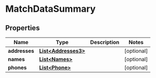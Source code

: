 

# MatchDataSummary


## Properties

| Name | Type | Description | Notes |
|------------ | ------------- | ------------- | -------------|
|**addresses** | [**List&lt;Addresses3&gt;**](Addresses3.md) |  |  [optional] |
|**names** | [**List&lt;Names&gt;**](Names.md) |  |  [optional] |
|**phones** | [**List&lt;Phone&gt;**](Phone.md) |  |  [optional] |



